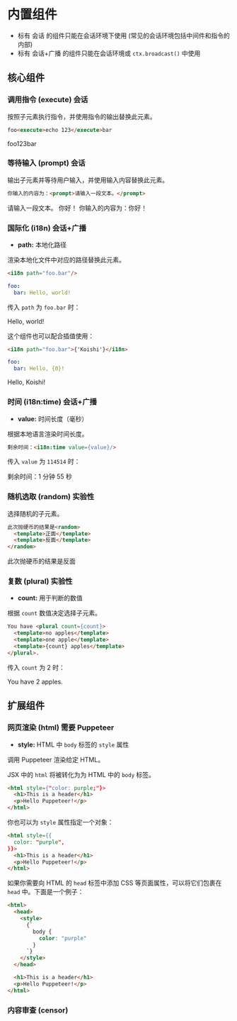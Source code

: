 # 内置组件

- 标有 <badge>会话</badge> 的组件只能在会话环境下使用 (常见的会话环境包括中间件和指令的内部)
- 标有 <badge>会话+广播</badge> 的组件只能在会话环境或 `ctx.broadcast()` 中使用

## 核心组件

### 调用指令 (execute) <badge>会话</badge>

按照子元素执行指令，并使用指令的输出替换此元素。

```html
foo<execute>echo 123</execute>bar
```

<chat-panel>
<chat-message nickname="Koishi">foo123bar</chat-message>
</chat-panel>

### 等待输入 (prompt) <badge>会话</badge>

输出子元素并等待用户输入，并使用输入内容替换此元素。

```html
你输入的内容为：<prompt>请输入一段文本。</prompt>
```

<chat-panel>
<chat-message nickname="Koishi">请输入一段文本。</chat-message>
<chat-message nickname="Alice">你好！</chat-message>
<chat-message nickname="Koishi">你输入的内容为：你好！</chat-message>
</chat-panel>

### 国际化 (i18n) <badge>会话+广播</badge>

- **path:** 本地化路径

渲染本地化文件中对应的路径替换此元素。

```html
<i18n path="foo.bar"/>
```

```yaml
foo:
  bar: Hello, world!
```

传入 `path` 为 `foo.bar` 时：

<chat-panel>
<chat-message nickname="Koishi">Hello, world!</chat-message>
</chat-panel>

这个组件也可以配合插值使用：

```html
<i18n path="foo.bar">{'Koishi'}</i18n>
```

```yaml
foo:
  bar: Hello, {0}!
```

<chat-panel>
<chat-message nickname="Koishi">Hello, Koishi!</chat-message>
</chat-panel>

### 时间 (i18n:time) <badge>会话+广播</badge>

- **value:** 时间长度（毫秒）

根据本地语言渲染时间长度。

```html
剩余时间：<i18n:time value={value}/>
```

传入 `value` 为 `114514` 时：

<chat-panel>
<chat-message nickname="Koishi">剩余时间：1 分钟 55 秒</chat-message>
</chat-panel>

### 随机选取 (random) <badge type="warning">实验性</badge>

选择随机的子元素。

```html
此次抛硬币的结果是<random>
  <template>正面</template>
  <template>反面</template>
</random>
```

<chat-panel>
<chat-message nickname="Koishi">此次抛硬币的结果是反面</chat-message>
</chat-panel>

### 复数 (plural) <badge type="warning">实验性</badge>

- **count:** 用于判断的数值

根据 `count` 数值决定选择子元素。

```html
You have <plural count={count}>
  <template>no apples</template>
  <template>one apple</template>
  <template>{count} apples</template>
</plural>.
```

传入 `count` 为 2 时：

<chat-panel>
<chat-message nickname="Koishi">You have 2 apples.</chat-message>
</chat-panel>

## 扩展组件

### 网页渲染 (html) <badge>需要 Puppeteer</badge>

- **style:** HTML 中 `body` 标签的 `style` 属性

调用 Puppeteer 渲染给定 HTML。

JSX 中的 `html` 将被转化为为 HTML 中的 `body` 标签。

```html
<html style={"color: purple;"}>
  <h1>This is a header</h1>
  <p>Hello Puppeteer!</p>
</html>
```

你也可以为 `style` 属性指定一个对象：

```html
<html style={{
  color: "purple",
}}>
  <h1>This is a header</h1>
  <p>Hello Puppeteer!</p>
</html>
```

如果你需要向 HTML 的 `head` 标签中添加 CSS 等页面属性，可以将它们包裹在 `head` 中。下面是一个例子：

```html
<html>
  <head>
    <style>
      {`
        body {
          color: "purple"
        }
      `}
    </style>
  </head>

  <h1>This is a header</h1>
  <p>Hello Puppeteer!</p>
</html>
```

### 内容审查 (censor)
